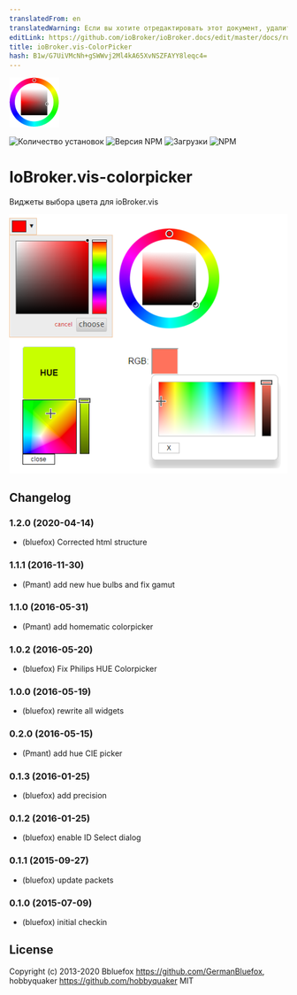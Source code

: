 ```yaml
---
translatedFrom: en
translatedWarning: Если вы хотите отредактировать этот документ, удалите поле «translationFrom», в противном случае этот документ будет снова автоматически переведен
editLink: https://github.com/ioBroker/ioBroker.docs/edit/master/docs/ru/adapterref/iobroker.vis-colorpicker/README.md
title: ioBroker.vis-ColorPicker
hash: B1w/G7UiVMcNh+gSWWvj2Ml4kA65XvNSZFAYY8leqc4=
---
```

![логотип](../../../en/adapterref/iobroker.vis-colorpicker/admin/colorpicker.png)

![Количество установок](http://iobroker.live/badges/vis-colorpicker-stable.svg)
![Версия NPM](http://img.shields.io/npm/v/iobroker.vis-colorpicker.svg)
![Загрузки](https://img.shields.io/npm/dm/iobroker.vis-colorpicker.svg)
![NPM](https://nodei.co/npm/iobroker.vis-colorpicker.png?downloads=true)

# IoBroker.vis-colorpicker
Виджеты выбора цвета для ioBroker.vis

![пример](../../../en/adapterref/iobroker.vis-colorpicker/img/widgets.png)

## Changelog
### 1.2.0 (2020-04-14)
- (bluefox) Corrected html structure

### 1.1.1 (2016-11-30)
- (Pmant) add new hue bulbs and fix gamut

### 1.1.0 (2016-05-31)
- (Pmant) add homematic colorpicker

### 1.0.2 (2016-05-20)
- (bluefox) Fix Philips HUE Colorpicker

### 1.0.0 (2016-05-19)
- (bluefox) rewrite all widgets

### 0.2.0 (2016-05-15)
- (Pmant) add hue CIE picker

### 0.1.3 (2016-01-25)
- (bluefox) add precision

### 0.1.2 (2016-01-25)
- (bluefox) enable ID Select dialog

### 0.1.1 (2015-09-27)
- (bluefox) update packets

### 0.1.0 (2015-07-09)
- (bluefox) initial checkin

## License
 Copyright (c) 2013-2020 Bbluefox https://github.com/GermanBluefox, hobbyquaker https://github.com/hobbyquaker
 MIT